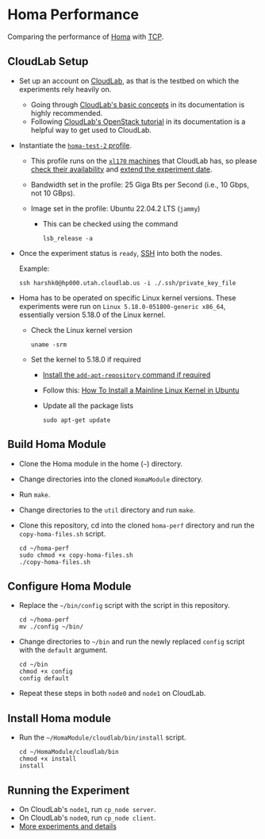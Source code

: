 # Homa Performance

Comparing the performance of [Homa](https://networking.harshkapadia.me/homa) with [TCP](https://networking.harshkapadia.me/tcp).

## CloudLab Setup

-   Set up an account on [CloudLab](https://cloudlab.us), as that is the testbed on which the experiments rely heavily on.
    -   Going through [CloudLab's basic concepts](https://docs.cloudlab.us/basic-concepts.html) in its documentation is highly recommended.
    -   Following [CloudLab's OpenStack tutorial](https://docs.cloudlab.us/openstack-tutorial.html) in its documentation is a helpful way to get used to CloudLab.
-   Instantiate the [`homa-test-2` profile](https://www.cloudlab.us/p/CloudLab/homa-test-2).

    -   This profile runs on the [`xl170` machines](https://www.utah.cloudlab.us/portal/show-nodetype.php?type=xl170) that CloudLab has, so please [check their availability](https://www.cloudlab.us/resinfo.php) and [extend the experiment date](https://docs.cloudlab.us/basic-concepts.html#%28part._extending%29).
    -   Bandwidth set in the profile: 25 Giga Bts per Second (i.e., 10 Gbps, not 10 GBps).
    -   Image set in the profile: Ubuntu 22.04.2 LTS (`jammy`)

        -   This can be checked using the command

            ```shell
            lsb_release -a
            ```

-   Once the experiment status is `ready`, [SSH](https://networking.harshkapadia.me/ssh) into both the nodes.

    Example:

    ```shell
    ssh harshk0@hp000.utah.cloudlab.us -i ./.ssh/private_key_file
    ```

-   Homa has to be operated on specific Linux kernel versions. These experiments were run on `Linux 5.18.0-051800-generic x86_64`, essentially version 5.18.0 of the Linux kernel.

    -   Check the Linux kernel version

        ```shell
        uname -srm
        ```

    -   Set the kernel to 5.18.0 if required

        -   [Install the `add-apt-repository` command if required](https://phoenixnap.com/kb/add-apt-repository-command-not-found-ubuntu)
        -   Follow this: [How To Install a Mainline Linux Kernel in Ubuntu](https://stevescargall.com/blog/2023/04/21/how-to-install-a-mainline-linux-kernel-in-ubuntu)
        -   Update all the package lists

            ```shell
            sudo apt-get update
            ```

## Build Homa Module

-   Clone the Homa module in the home (`~`) directory.
-   Change directories into the cloned `HomaModule` directory.
-   Run `make`.
-   Change directories to the `util` directory and run `make`.
-   Clone this repository, cd into the cloned `homa-perf` directory and run the `copy-homa-files.sh` script.

    ```shell
    cd ~/homa-perf
    sudo chmod +x copy-homa-files.sh
    ./copy-homa-files.sh
    ```

## Configure Homa Module

-   Replace the `~/bin/config` script with the script in this repository.

    ```shell
    cd ~/homa-perf
    mv ./config ~/bin/
    ```

-   Change directories to `~/bin` and run the newly replaced `config` script with the `default` argument.

    ```shell
    cd ~/bin
    chmod +x config
    config default
    ```

-   Repeat these steps in both `node0` and `node1` on CloudLab.

## Install Homa module

-   Run the `~/HomaModule/cloudlab/bin/install` script.

    ```shell
    cd ~/HomaModule/cloudlab/bin
    chmod +x install
    install
    ```

## Running the Experiment

-   On CloudLab's `node1`, run `cp_node server`.
-   On CloudLab's `node0`, run `cp_node client`.
-   [More experiments and details](https://github.com/PlatformLab/HomaModule/tree/master/util)
